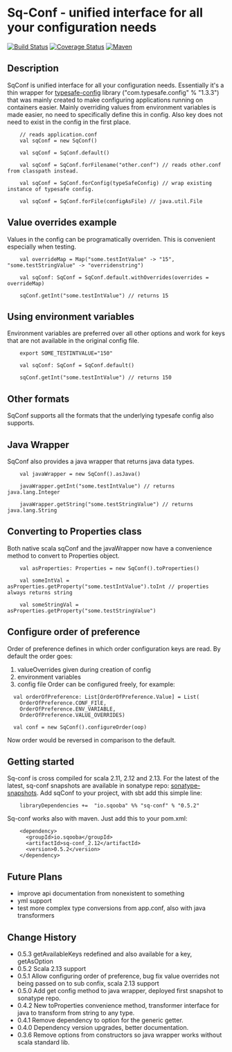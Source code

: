 # Sq-Conf - unified interface for all your configuration needs

[![Build Status](https://travis-ci.org/Sqooba/sq-conf.svg?branch=master)](https://travis-ci.org/Sqooba/sq-conf/)
[![Coverage Status](https://coveralls.io/repos/github/Sqooba/sq-conf/badge.svg?branch=coverall-test)](https://coveralls.io/github/Sqooba/sq-conf?branch=coverall-test)
[![Maven](https://img.shields.io/maven-central/v/io.sqooba/sq-conf_2.11.svg)](https://maven-badges.herokuapp.com/maven-central/io.sqooba/sq-conf_2.11)

## Description

SqConf is unified interface for all your configuration needs. Essentially it's a thin wrapper for
[typesafe-config](https://github.com/lightbend/config) library ("com.typesafe.config" % "1.3.3")
that was mainly created to make configuring applications running on containers easier.
Mainly overriding values from environment variables is made easier, no need to specifically
define this in config. Also key does not need to exist in the config in the first place.

```
    // reads application.conf
    val sqConf = new SqConf()

    val sqConf = SqConf.default()

    val sqConf = SqConf.forFilename("other.conf") // reads other.conf from classpath instead.

    val sqConf = SqConf.forConfig(typeSafeConfig) // wrap existing instance of typesafe config.

    val sqConf = SqConf.forFile(configAsFile) // java.util.File
```

## Value overrides example
Values in the config can be programatically overriden. This is convenient especially when testing.
```
    val overrideMap = Map("some.testIntValue" -> "15", "some.testStringValue" -> "overridenstring")

    val sqConf: SqConf = SqConf.default.withOverrides(overrides = overrideMap)

    sqConf.getInt("some.testIntValue") // returns 15
```

## Using environment variables
Environment variables are preferred over all other options and work for keys that are not available
in the original config file.
```
    export SOME_TESTINTVALUE="150"

    val sqConf: SqConf = SqConf.default()

    sqConf.getInt("some.testIntValue") // returns 150
```

## Other formats
SqConf supports all the formats that the underlying typesafe config also supports.

## Java Wrapper
SqConf also provides a java wrapper that returns java data types.
```
    val javaWrapper = new SqConf().asJava()

    javaWrapper.getInt("some.testIntValue") // returns java.lang.Integer

    javaWrapper.getString("some.testStringValue") // returns java.lang.String
```

## Converting to Properties class
Both native scala sqConf and the javaWrapper now have a convenience method to convert to Properties
object.
```
    val asProperties: Properties = new SqConf().toProperties()

    val someIntVal = asProperties.getProperty("some.testIntValue").toInt // properties always returns string

    val someStringVal = asProperties.getProperty("some.testStringValue")
```

## Configure order of preference
Order of preference defines in which order configuration keys are read. By default the order goes:
 1.  valueOverrides given during creation of config
 2.  environment variables
 3.  config file
 Order can be configured freely, for example:
 ```
   val orderOfPreference: List[OrderOfPreference.Value] = List(
     OrderOfPreference.CONF_FIlE,
     OrderOfPreference.ENV_VARIABLE,
     OrderOfPreference.VALUE_OVERRIDES)

   val conf = new SqConf().configureOrder(oop)
 ```
 Now order would be reversed in comparison to the default.

## Getting started
Sq-conf is cross compiled for scala 2.11, 2.12 and 2.13. For the latest of the latest, sq-conf snapshots
are available in sonatype repo:
[sonatype-snapshots](https://oss.sonatype.org/content/repositories/snapshots/io/sqooba/).
Add sqConf to your project, with sbt add this simple line:
```
    libraryDependencies +=  "io.sqooba" %% "sq-conf" % "0.5.2"
```

Sq-conf works also with maven. Just add this to your pom.xml:
```
    <dependency>
      <groupId>io.sqooba</groupId>
      <artifactId>sq-conf_2.12</artifactId>
      <version>0.5.2</version>
    </dependency>
```

## Future Plans
- improve api documentation from nonexistent to something
- yml support
- test more complex type conversions from app.conf, also with java transformers


## Change History
- 0.5.3 getAvailableKeys redefined and also available for a key, getAsOption
- 0.5.2 Scala 2.13 support
- 0.5.1 Allow configuring order of preference, bug fix value overrides not being passed on to sub confix, scala 2.13 support
- 0.5.0 Add get config method to java wrapper, deployed first snapshot to sonatype repo.
- 0.4.2 New toProperties convenience method, transformer interface for java to transform from string to any type.
- 0.4.1 Remove dependency to option for the generic getter.
- 0.4.0 Dependency version upgrades, better documentation.
- 0.3.6 Remove options from constructors so java wrapper works without scala standard lib.
